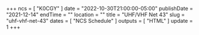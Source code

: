 +++
ncs = [ "K0CGY" ]
date = "2022-10-30T21:00:00-05:00"
publishDate = "2021-12-14"
endTime = ""
location = ""
title = "UHF/VHF Net 43"
slug = "uhf-vhf-net-43"
dates = [ "NCS Schedule" ]
outputs = [ "HTML" ]
update = 1
+++

